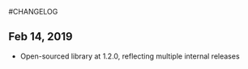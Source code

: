 #CHANGELOG

Feb 14, 2019
------------

- Open-sourced library at 1.2.0, reflecting multiple internal releases
